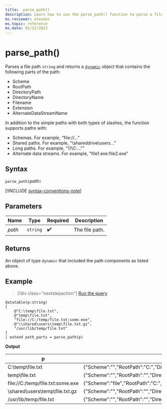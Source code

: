 ```yaml
---
title:  parse_path()
description: Learn how to use the parse_path() function to parse a file path.
ms.reviewer: alexans
ms.topic: reference
ms.date: 01/12/2023
---
```

# parse_path()

Parses a file path `string` and returns a [`dynamic`](./scalar-data-types/dynamic.md) object that contains the following parts of the path:

* Scheme
* RootPath
* DirectoryPath
* DirectoryName
* Filename
* Extension
* AlternateDataStreamName

In addition to the simple paths with both types of slashes, the function supports paths with:

* Schemas. For example, "file://..."
* Shared paths. For example, "\\shareddrive\users..."
* Long paths. For example, "\\?\C:...""
* Alternate data streams. For example, "file1.exe:file2.exe"

## Syntax

`parse_path(`*path*`)`

[!INCLUDE [syntax-conventions-note](../includes/syntax-conventions-note.md)]

## Parameters

| Name | Type | Required | Description |
|--|--|--|--|
| *path* | `string` |  :heavy_check_mark: | The file path.|

## Returns

An object of type `dynamic` that included the path components as listed above.

## Example

> [!div class="nextstepaction"]
> <a href="https://dataexplorer.azure.com/clusters/help/databases/Samples?query=H4sIAAAAAAAAA22NQQrDIBBF94J3EFcJFN0LhUKOUUMwOE0Ek4ozASk9fOMiLYHOrOY95n/vaN8xQpMMUg7r1ArO7pyJfW6yM5ZgSfYRIigqJC+H+YtlBUbrzujq9eENPhdQUOD3by3OLoO3G0LGc4uaXt9EvWHWMYznQMlZz9lbQCFYvUiO5iG5TCiu+5ERhoqa1H4A8WAkd+AAAAA=" target="_blank">Run the query</a>

```kusto
datatable(p:string) 
[
    @"C:\temp\file.txt",
    @"temp\file.txt",
    "file://C:/temp/file.txt:some.exe",
    @"\\shared\users\temp\file.txt.gz",
    "/usr/lib/temp/file.txt"
]
| extend path_parts = parse_path(p)
```

**Output**

|p|path_parts
|---|---
|C:\temp\file.txt|{"Scheme":"","RootPath":"C:","DirectoryPath":"C:\\temp","DirectoryName":"temp","Filename":"file.txt","Extension":"txt","AlternateDataStreamName":""}
|temp\file.txt|{"Scheme":"","RootPath":"","DirectoryPath":"temp","DirectoryName":"temp","Filename":"file.txt","Extension":"txt","AlternateDataStreamName":""}
|file://C:/temp/file.txt:some.exe|{"Scheme":"file","RootPath":"C:","DirectoryPath":"C:/temp","DirectoryName":"temp","Filename":"file.txt","Extension":"txt","AlternateDataStreamName":"some.exe"}
|\\shared\users\temp\file.txt.gz|{"Scheme":"","RootPath":"","DirectoryPath":"\\\\shared\\users\\temp","DirectoryName":"temp","Filename":"file.txt.gz","Extension":"gz","AlternateDataStreamName":""}
|/usr/lib/temp/file.txt|{"Scheme":"","RootPath":"","DirectoryPath":"/usr/lib/temp","DirectoryName":"temp","Filename":"file.txt","Extension":"txt","AlternateDataStreamName":""}

